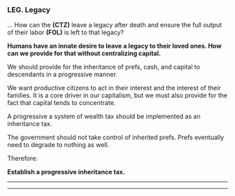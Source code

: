 
### LEG. Legacy

... How can the **(CTZ)** leave a legacy after death and ensure the full output of their labor **(FOL)** is left to that legacy?

**Humans have an innate desire to leave a legacy to their loved ones.  How can we provide for that without centralizing capital.**

We should provide for the inheritance of prefs, cash, and capital to descendants in a progressive manner.

We want productive citizens to act in their interest and the interest of their families. It is a core driver in our capitalism, but we must also provide for the fact that capital tends to concentrate.

A progressive a system of wealth tax should be implemented as an inheritance tax.

The government should not take control of inherited prefs.  Prefs eventually need to degrade to nothing as well.


Therefore:

**Establish a progressive inheritance tax.**


----------

----------




